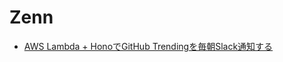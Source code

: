 # Zenn

- [AWS Lambda + HonoでGitHub Trendingを毎朝Slack通知する](https://zenn.dev/nashiusagi/articles/b964d0bdec1031)
